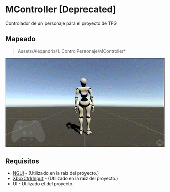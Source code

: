 # MController [Deprecated]
Controlador de un personaje para el proyecto de TFG

## Mapeado

> Assets/Alexandria/1. ControlPersonaje/MController*

<p align="center">
  <img src="https://github.com/MoonAntonio/MController/blob/master/Res/prevMController.gif?raw=true">
</p>

## Requisitos

+ [NGUI](http://www.tasharen.com/?page_id=140) - (Utilizado en la raiz del proyecto.)
+ [XboxCtrlrInput](https://github.com/JISyed/Unity-XboxCtrlrInput) - (Utilizado en la raiz del proyecto.)
+ UI - Utilizado el del proyecto.

